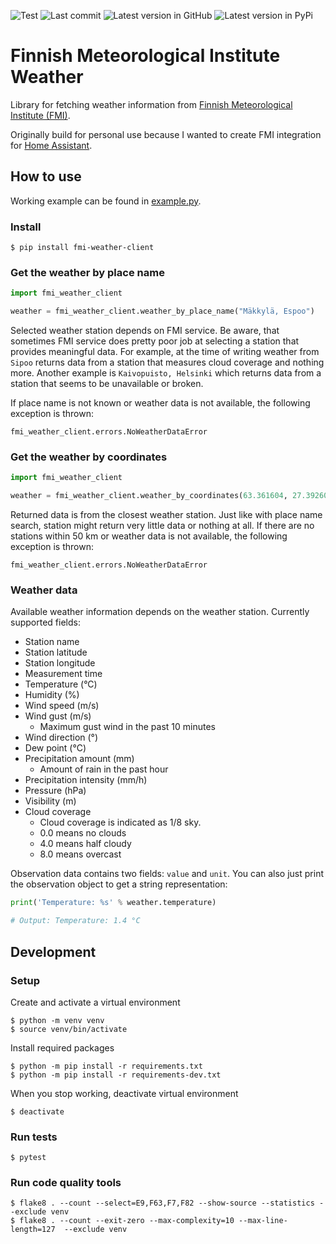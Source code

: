 ![Test](https://github.com/saaste/fmi-weather-client/workflows/tests/badge.svg?branch=master)
![Last commit](https://img.shields.io/github/last-commit/saaste/fmi-weather-client)
![Latest version in GitHub](https://img.shields.io/github/v/release/saaste/fmi-weather-client)
![Latest version in PyPi](https://img.shields.io/pypi/v/fmi-weather-client)

# Finnish Meteorological Institute Weather
Library for fetching weather information from
[Finnish Meteorological Institute (FMI)](https://en.ilmatieteenlaitos.fi/open-data). 

Originally build for personal use because I wanted to create FMI integration for
[Home Assistant](https://www.home-assistant.io/).

## How to use

Working example can be found in [example.py](example.py).

### Install

```
$ pip install fmi-weather-client 
```

### Get the weather by place name

```python
import fmi_weather_client

weather = fmi_weather_client.weather_by_place_name("Mäkkylä, Espoo")
```

Selected weather station depends on FMI service. Be aware, that sometimes FMI service does pretty poor job at selecting
a station that provides meaningful data. For example, at the time of writing weather from `Sipoo` returns data from
a station that measures cloud coverage and nothing more. Another example is `Kaivopuisto, Helsinki` which returns data
from a station that seems to be unavailable or broken.

If place name is not known or weather data is not available, the following exception is thrown:
```
fmi_weather_client.errors.NoWeatherDataError
```

### Get the weather by coordinates

```python
import fmi_weather_client

weather = fmi_weather_client.weather_by_coordinates(63.361604, 27.392607)
```

Returned data is from the closest weather station. Just like with place name search, station might return very little
data or nothing at all. If there are no stations within 50 km or weather data is not available, the following exception
is thrown:
```
fmi_weather_client.errors.NoWeatherDataError
```


### Weather data
Available weather information depends on the weather station. Currently supported fields: 
- Station name
- Station latitude
- Station longitude
- Measurement time
- Temperature (°C)
- Humidity (%)
- Wind speed (m/s)
- Wind gust (m/s)
  - Maximum gust wind in the past 10 minutes
- Wind direction (°)
- Dew point (°C)
- Precipitation amount (mm)
  - Amount of rain in the past hour
- Precipitation intensity (mm/h)
- Pressure (hPa)
- Visibility (m)
- Cloud coverage
  - Cloud coverage is indicated as 1/8 sky.
  - 0.0 means no clouds
  - 4.0 means half cloudy
  - 8.0 means overcast

Observation data contains two fields: `value` and `unit`. You can also just print the observation object to get a string
representation:
```python
print('Temperature: %s' % weather.temperature)

# Output: Temperature: 1.4 °C
```


## Development

### Setup
Create and activate a virtual environment
```
$ python -m venv venv
$ source venv/bin/activate
```

Install required packages
```
$ python -m pip install -r requirements.txt
$ python -m pip install -r requirements-dev.txt
```

When you stop working, deactivate virtual environment
```
$ deactivate
```

### Run tests
```
$ pytest
```

### Run code quality tools
```
$ flake8 . --count --select=E9,F63,F7,F82 --show-source --statistics --exclude venv
$ flake8 . --count --exit-zero --max-complexity=10 --max-line-length=127  --exclude venv
```
